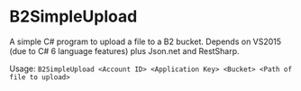 # B2SimpleUpload
A simple C# program to upload a file to a B2 bucket.  Depends on VS2015 (due to C# 6 language features) plus Json.net and RestSharp.

Usage:
`B2SimpleUpload <Account ID> <Application Key> <Bucket> <Path of file to upload>`
